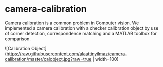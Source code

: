 # camera-calibration
Camera calibration is a common problem in Computer vision. We implemented a camera calibration with a checker calibration object by use of corner detection, correspondence matching and a MATLAB toolbox for comparison.


![Calibration Object](https://raw.githubusercontent.com/alaattinyilmaz/camera-calibration/master/calobject.jpg?raw=true | width=100)
